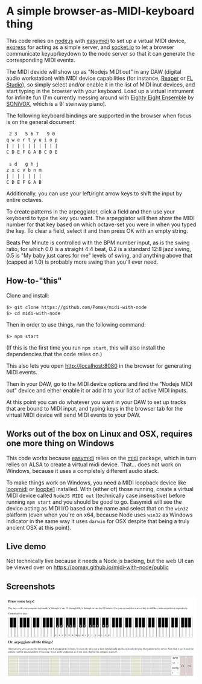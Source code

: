# A simple browser-as-MIDI-keyboard thing

This code relies on [node.js](http://nodejs.org) with [easymidi](https://www.npmjs.com/package/easymidi) to set up a virtual MIDI device, [express](http://expressjs.com/) for acting as a simple server, and [socket.io](http://socket.io/) to let a browser communicate keyup/keydown to the node server so that it can generate the corresponding MIDI events.

The MIDI devide will show up as "Nodejs MIDI out" in any DAW (digital audio workstation) with MIDI device capabilities (for instance, [Reaper](http://www.reaper.fm) or [FL Studio](https://www.image-line.com/flstudio)), so simply select and/or enable it in the list of MIDI inut devices, and start typing in the browser with your keyboard. Load up a virtual instrument for infinite fun (I'm currently messing around with [Eighty Eight Ensemble](http://sonivoxmi.com/products/details/eighty-eight-ensemble-2) by [SONiVOX](http://sonivoxmi.com), which is a 9' steinway piano).

The following keyboard bindings are supported in the browser when focus is on the general document:

```
 2 3   5 6 7   9 0
q w e r t y u i o p
| | | | | | | | | |
C D E F G A B C D E

 s d   g h j
z x c v b n m
| | | | | | |
C D E F G A B
```

Additionally, you can use your left/right arrow keys to shift the input by entire octaves.

To create patterns in the arpeggiator, click a field and then use your keyboard to type the key you want. The arpeggiator will then show the MIDI number for that key based on which octave-set you were in when you typed the key. To clear a field, select it and then press OK with an empty string.

Beats Per Minute is controlled with the BPM number input, as is the swing ratio, for which 0.0 is a straight 4:4 beat, 0.2 is a standard 12:8 jazz swing, 0.5 is "My baby just cares for me" levels of swing, and anything above that (capped at 1.0) is probably more swing than you'll ever need.

## How-to-"this"

Clone and install:

```
$> git clone https://github.com/Pomax/midi-with-node
$> cd midi-with-node
```

Then in order to use things, run the following command:

```
$> npm start
```

(If this is the first time you run `npm start`, this will also install the dependencies that the code relies on.)

This also lets you open [http://localhost:8080](http://localhost:8080) in the browser for generating MIDI events.

Then in your DAW, go to the MIDI device options and find the "Nodejs MIDI out" device and either enable it or add it to your list of active MIDI inputs.

At this point you can do whatever you want in your DAW to set up tracks that are bound to MIDI input, and typing keys in the browser tab for the virtual MIDI device will send MIDI events to your DAW.

## Works out of the box on Linux and OSX, requires one more thing on Windows

This code works because [easymidi](https://www.npmjs.com/package/easymidi) relies on the [midi](https://www.npmjs.com/package/midi) package, which in turn relies on ALSA to create a virtual midi device. That... does not work on Windows, because it uses a completely different audio stack.

To make things work on Windows, you need a MIDI loopback device like [loopmidi](http://www.tobias-erichsen.de/software/loopmidi.html) or [loopbe1](http://nerds.de/en/loopbe1.html) installed. With (either of) those running, create a virtual MIDI device called `NodeJS MIDI out` (technically case insensitive) before running `npm start` and you should be good to go. Easymidi will see the device acting as MIDI I/O based on the name and select that on the `win32` platform (even when you're on x64, because Node uses `win32` as Windows indicator in the same way it uses `darwin` for OSX despite that being a truly ancient OSX at this point).

## Live demo

Not technically live because it needs a Node.js backing, but the web UI can be viewed over on https://pomax.github.io/midi-with-node/public

## Screenshots

![a screenshot of the browser MIDI panel](screenshot.png)
